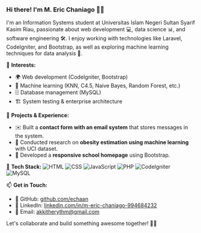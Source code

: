 ### Hi there! I'm M. Eric Chaniago 👋✨

I'm an Information Systems student at Universitas Islam Negeri Sultan Syarif Kasim Riau, passionate about web development 💻, data science 📊, and software engineering 🛠️. I enjoy working with technologies like Laravel, CodeIgniter, and Bootstrap, as well as exploring machine learning techniques for data analysis 🤖.

🔹 **Interests:**
- 🌍 Web development (CodeIgniter, Bootstrap)
- 🤖 Machine learning (KNN, C4.5, Naive Bayes, Random Forest, etc.)
- 🗄️ Database management (MySQL)
- 🏗️ System testing & enterprise architecture

🔹 **Projects & Experience:**
- ✉️ Built a **contact form with an email system** that stores messages in the system.
- 🏥 Conducted research on **obesity estimation using machine learning** with UCI dataset.
- 🎨 Developed a **responsive school homepage** using Bootstrap.

🔹 **Tech Stack:**
![HTML](https://img.shields.io/badge/HTML-E34F26?style=flat&logo=html5&logoColor=white)
![CSS](https://img.shields.io/badge/CSS-1572B6?style=flat&logo=css3&logoColor=white)
![JavaScript](https://img.shields.io/badge/JavaScript-F7DF1E?style=flat&logo=javascript&logoColor=black)
![PHP](https://img.shields.io/badge/PHP-777BB4?style=flat&logo=php&logoColor=white)
![CodeIgniter](https://img.shields.io/badge/CodeIgniter-EF4223?style=flat&logo=codeigniter&logoColor=white)
![MySQL](https://img.shields.io/badge/MySQL-4479A1?style=flat&logo=mysql&logoColor=white)

📫 **Get in Touch:**  
- 🐙 GitHub: [github.com/echaan](https://github.com/echaan)
- 💼 LinkedIn: [linkedin.com/in/m-eric-chaniago-994684232](https://www.linkedin.com/in/m-eric-chaniago-994684232/)
- 📩 Email: [akkitherythm@gmail.com](mailto:akkitherythm@gmail.com)

Let's collaborate and build something awesome together! 🚀🔥
